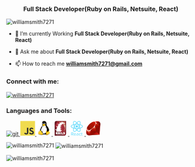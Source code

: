 <h3 align="center">Full Stack Developer(Ruby on Rails, Netsuite, React)</h3>

<p align="left"> <img src="https://komarev.com/ghpvc/?username=williamsmith7271&label=Profile%20views&color=0e75b6&style=flat" alt="williamsmith7271" /> </p>

- 🌱 I’m currently Working **Full Stack Developer(Ruby on Rails, Netsuite, React)**

- 💬 Ask me about **Full Stack Developer(Ruby on Rails, Netsuite, React)**

- 📫 How to reach me **williamsmith7271@gmail.com**

<h3 align="left">Connect with me:</h3>
<p align="left">
<a href="https://dev.to/williamsmith7271" target="blank"><img align="center" src="https://raw.githubusercontent.com/rahuldkjain/github-profile-readme-generator/master/src/images/icons/Social/devto.svg" alt="williamsmith7271" height="30" width="40" /></a>
</p>

<h3 align="left">Languages and Tools:</h3>
<p align="left"> <a href="https://git-scm.com/" target="_blank" rel="noreferrer"> <img src="https://www.vectorlogo.zone/logos/git-scm/git-scm-icon.svg" alt="git" width="40" height="40"/> </a> <a href="https://developer.mozilla.org/en-US/docs/Web/JavaScript" target="_blank" rel="noreferrer"> <img src="https://raw.githubusercontent.com/devicons/devicon/master/icons/javascript/javascript-original.svg" alt="javascript" width="40" height="40"/> </a> <a href="https://www.linux.org/" target="_blank" rel="noreferrer"> <img src="https://raw.githubusercontent.com/devicons/devicon/master/icons/linux/linux-original.svg" alt="linux" width="40" height="40"/> </a> <a href="https://rubyonrails.org" target="_blank" rel="noreferrer"> <img src="https://raw.githubusercontent.com/devicons/devicon/master/icons/rails/rails-original-wordmark.svg" alt="rails" width="40" height="40"/> </a> <a href="https://reactjs.org/" target="_blank" rel="noreferrer"> <img src="https://raw.githubusercontent.com/devicons/devicon/master/icons/react/react-original-wordmark.svg" alt="react" width="40" height="40"/> </a> <a href="https://www.ruby-lang.org/en/" target="_blank" rel="noreferrer"> <img src="https://raw.githubusercontent.com/devicons/devicon/master/icons/ruby/ruby-original.svg" alt="ruby" width="40" height="40"/> </a> </p>

<p><img align="left" src="https://github-readme-stats.vercel.app/api/top-langs?username=williamsmith7271&show_icons=true&locale=en&layout=compact" alt="williamsmith7271" /></p>

<p>&nbsp;<img align="center" src="https://github-readme-stats.vercel.app/api?username=williamsmith7271&show_icons=true&locale=en" alt="williamsmith7271" /></p>

<p><img align="center" src="https://github-readme-streak-stats.herokuapp.com/?user=williamsmith7271&" alt="williamsmith7271" /></p>

